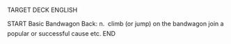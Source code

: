 TARGET DECK
ENGLISH

START
Basic
Bandwagon
Back: n.  climb (or jump) on the bandwagon join a popular or successful cause etc.
END
